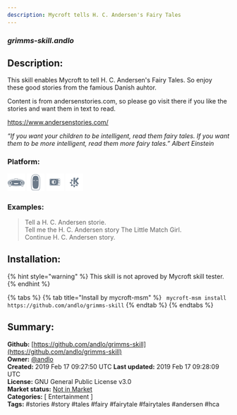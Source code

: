 ```yaml
---
description: Mycroft tells H. C. Andersen's Fairy Tales
---
```


### _grimms-skill.andlo_  
## Description:  
This skill enables Mycroft to tell H. C. Andersen's Fairy Tales. So enjoy these good stories from the famious Danish auhtor.

Content is from andersenstories.com, so please go visit there if you like the stories and want them in text to read.

https://www.andersenstories.com/

_“If you want your children to be intelligent, read them fairy tales. If you want them to be more
intelligent, read them more fairy tales.”
Albert Einstein_  
  
  
### Platform:  
 ![Mark I](../.gitbook/assets/mark-1-icon.png)  ![Mark II](../.gitbook/assets/mark-2-icon.png)  ![Picroft](../.gitbook/assets/picroft-icon.png)  ![plasmoid](../.gitbook/assets/kde.png)   
### Examples:  
> Tell a H. C. Andersen storie.  
> Tell me the H. C. Andersen story The Little Match Girl.  
> Continue H. C. Andersen story.  
  
## Installation:  
{% hint style="warning" %}
This skill is not aproved by Mycroft skill tester.
{% endhint %}
    
{% tabs %}
{% tab title="Install by mycroft-msm" %}
``` mycroft-msm install https://github.com/andlo/grimms-skill```
{% endtab %}
  {% endtabs %}
    
## Summary:  
**Github:** [https://github.com/andlo/grimms-skill](https://github.com/andlo/grimms-skill)  
**Owner:** [@andlo](https://github.com/andlo)  
**Created:** 2019 Feb 17 09:27:50 UTC  **Last updated:** 2019 Feb 17 09:28:09 UTC  
**License:** GNU General Public License v3.0  
**Market status:** [Not in Market](https://market.mycroft.ai/skill/)  
**Categories:** [ Entertainment ]   
**Tags:** \#stories \#story \#tales \#fairy \#fairytale \#fairytales \#andersen \#hca   
